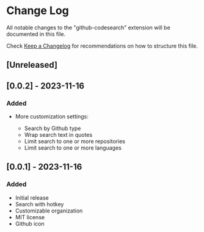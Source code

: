# Change Log

All notable changes to the "github-codesearch" extension will be documented in this file.

Check [Keep a Changelog](http://keepachangelog.com/) for recommendations on how to structure this file.

## [Unreleased]

## [0.0.2] - 2023-11-16

### Added

- More customization settings:

  - Search by Github type
  - Wrap search text in quotes
  - Limit search to one or more repositories
  - Limit search to one or more languages

## [0.0.1] - 2023-11-16

### Added

- Initial release
- Search with hotkey
- Customizable organization
- MIT license
- Github icon
